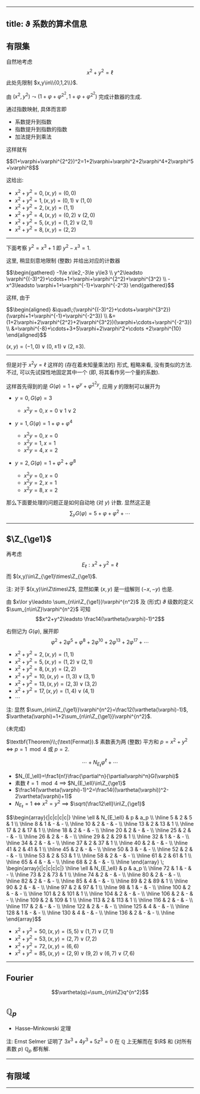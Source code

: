 
---
title: ϑ 系数的算术信息
---


## 有限集

自然地考虑 $$x^2+y^2=\ell$$ 此处先限制 $x,y\in\\{0,1,2\\}$. 

由 $(x^2,y^2)\leadsto (1+\varphi+\varphi^{2^2},1+\varphi+\varphi^{2^2})$ 完成计数器的生成.

通过指数映射, 具体而言即
- 系数提升到指数
- 指数提升到指数的指数
- 加法提升到乘法

这样就有

<div class="scroll">
$$(1+\varphi+\varphi^{2^2})^2=1+2\varphi+\varphi^2+2\varphi^4+2\varphi^5+\varphi^8$$
</div>

这给出: 
- $x^2+y^2=0, (x,y)=(0,0)$
- $x^2+y^2=1, (x,y)=(0,1)\lor(1,0)$
- $x^2+y^2=2, (x,y)=(1,1)$
- $x^2+y^2=4, (x,y)=(0,2)\lor(2,0)$
- $x^2+y^2=5, (x,y)=(1,2)\lor(2,1)$
- $x^2+y^2=8, (x,y)=(2,2)$

---

下面考察 $y^2=x^3+1$ 即 $y^2-x^3=1$. 


这里, 稍显刻意地限制 (整数) 并给出对应的计数器

<div class="scroll">
$$\begin{gathered}
-1\le x\le2,-3\le y\le3 \\
y^2\leadsto \varphi^{(-3)^2}+\cdots+1+\varphi+\varphi^{2^2}+\varphi^{3^2} \\
-x^3\leadsto \varphi+1+\varphi^{-1}+\varphi^{-2^3}
\end{gathered}$$
</div>

这样, 由于 
<div class="scroll">
$$\begin{aligned}
&\quad\;(\varphi^{(-3)^2}+\cdots+\varphi^{3^2})(\varphi+1+\varphi^{-1}+\varphi^{-2^3}) \\
&=(1+2\varphi+2\varphi^{2^2}+2\varphi^{3^2})(\varphi+\cdots+\varphi^{-2^3}) \\
&=\varphi^{-8}+\cdots+3+5\varphi+2\varphi^2+\cdots
+2\varphi^{10}
\end{aligned}$$
</div>

$(x,y)=(-1,0)\lor(0,\pm1)\lor(2,\pm3)$.

---

但是对于 $x^2y=\ell$ 这样的 (存在着未知量乘法的) 形式, 粗略来看, 没有类似的方法. 不过, 可以先试探性地固定其中一个 (即, 将其看作另一个量的系数).

这样首先得到的是 $G(\varphi)=1+\varphi^y+\varphi^{2^2y}$, 应用 $y$ 的限制可以展开为

- $y=0, G(\varphi)=3$
  - $x^2y=0, x=0\lor1\lor2$
  
- $y=1, G(\varphi)=1+\varphi+\varphi^4$
  - $x^2y=0, x=0$
  - $x^2y=1, x=1$
  - $x^2y=4, x=2$
  
- $y=2, G(\varphi)=1+\varphi^2+\varphi^8$
  - $x^2y=0, x=0$
  - $x^2y=2, x=1$
  - $x^2y=8, x=2$

那么下面要处理的问题正是如何自动地 (对 $y$) 计数. 显然这正是 $$\sum_yG(\varphi)=5+\varphi+\varphi^2+\cdots$$

---

## $\Z_{\ge1}$

再考虑 $$E_\ell:x^2+y^2=\ell$$ 而 $(x,y)\in\Z_{\ge1}\times\Z_{\ge1}$.

注: 对于 $(x,y)\in\Z\times\Z$, 显然如果 $(x,y)$ 是一组解则 $(-x,-y)$ 也是.

由 $x\lor y\leadsto \sum_{n\in\Z_{\ge1}}\varphi^{n^2}$ 及 (形式) $\vartheta$ 级数的定义 $\sum_{n\in\Z}\varphi^{n^2}$ 可知 $$x^2+y^2\leadsto \frac14(\vartheta(\varphi)-1)^2$$ 

右侧记为 $G(\varphi)$, 展开即 $$\varphi^2 + 2\varphi^5 +\varphi^8 + 2\varphi^{10} + 2\varphi^{13} + 2\varphi^{17} + \cdots$$


- $x^2+y^2=2, (x,y)=(1,1)$
- $x^2+y^2=5, (x,y)=(1,2)\lor(2,1)$
- $x^2+y^2=8, (x,y)=(2,2)$
- $x^2+y^2=10, (x,y)=(1,3)\lor(3,1)$
- $x^2+y^2=13, (x,y)=(2,3)\lor(3,2)$
- $x^2+y^2=17, (x,y)=(1,4)\lor(4,1)$
- $\cdots$

注: 显然 $\sum_{n\in\Z_{\ge1}}\varphi^{n^2}=\frac12(\vartheta(\varphi)-1)$, $\vartheta(\varphi)=1+2\sum_{n\in\Z_{\ge1}}\varphi^{n^2}$. 


(未完成)

<!-- 这里, 注意 [有限集]() 中 $(x,y)\in\Z_{\ge1}\times\Z_{\ge1}$ 的那部分, 显然具有公共的解. 换言之, 如果 -->

$\textbf{Theorem}\\;(\text{Fermat}).$ 素数表为两 (整数) 平方和 $p=x^2+y^2$  $\iff$ $p=1\mod 4$ 或 $p=2$. 

$$\cdots+N_{E_\ell}\varphi^\ell+\cdots$$

- $N_{E_\ell}=\frac1{n!}\frac{\partial^n}{\partial\varphi^n}G(\varphi)$
- 素数 $\ell=1\mod4$ $\implies$ $N_{E_\ell}\in\Z_{\ge1}$
- $\frac14(\vartheta(\varphi)-1)^2=\frac14((\vartheta(\varphi))^2-2\vartheta(\varphi)+1)$
- $N_{E_\ell}=1$ $\iff$ $x^2=y^2$ $\implies$ $\sqrt{\frac12\ell}\in\Z_{\ge1}$

<div class="scroll">
$$\begin{array}{|c|c|c|c|} \hline
   \ell & N_{E_\ell} & p & a_p \\ \hline
   5 & 2 & 5 & 1 \\ \hline
   8 & 1 & - & - \\ \hline
   10 & 2 & - & - \\ \hline
   13 & 2 & 13 & 1 \\ \hline
   17 & 2 & 17 & 1 \\ \hline
   18 & 2 & - & - \\ \hline
   20 & 2 & - & - \\ \hline
   25 & 2 & - & - \\ \hline
   26 & 2 & - & - \\ \hline
   29 & 2 & 29 & 1 \\ \hline
   32 & 1 & - & - \\ \hline
   34 & 2 & - & - \\ \hline
   37 & 2 & 37 & 1 \\ \hline
   40 & 2 & - & - \\ \hline
   41 & 2 & 41 & 1 \\ \hline
   45 & 2 & - & - \\ \hline
   50 & 3 & - & - \\ \hline
   52 & 2 & - & - \\ \hline
   53 & 2 & 53 & 1 \\ \hline
   58 & 2 & - & - \\ \hline
   61 & 2 & 61 & 1 \\ \hline
   65 & 4 & - & - \\ \hline
   68 & 2 & - & - \\ \hline
\end{array} 
\;
\begin{array}{|c|c|c|c|} \hline
   \ell & N_{E_\ell} & p & a_p \\ \hline
   72 & 1 & - & - \\ \hline
   73 & 2 & 73 & 1 \\ \hline
   74 & 2 & - & - \\ \hline
   80 & 2 & - & - \\ \hline
   82 & 2 & - & - \\ \hline
   85 & 4 & - & - \\ \hline
   89 & 2 & 89 & 1 \\ \hline
   90 & 2 & - & - \\ \hline
   97 & 2 & 97 & 1 \\ \hline
   98 & 1 & - & - \\ \hline
   100 & 2 & - & - \\ \hline
   101 & 2 & 101 & 1 \\ \hline
   104 & 2 & - & - \\ \hline
   106 & 2 & - & - \\ \hline
   109 & 2 & 109 & 1 \\ \hline
   113 & 2 & 113 & 1 \\ \hline
   116 & 2 & - & - \\ \hline
   117 & 2 & - & - \\ \hline
   122 & 2 & - & - \\ \hline
   125 & 4 & - & - \\ \hline
   128 & 1 & - & - \\ \hline
   130 & 4 & - & - \\ \hline
   136 & 2 & - & - \\ \hline
\end{array}$$
</div>

- $x^2+y^2=50, (x,y)=(5,5)\lor(1,7)\lor(7,1)$
- $x^2+y^2=53, (x,y)=(2,7)\lor(7,2)$
- $x^2+y^2=72, (x,y)=(6,6)$
- $x^2+y^2=85, (x,y)=(2,9)\lor(9,2)\lor(6,7)\lor(7,6)$


--- 

## $\text{Fourier}$

$$\vartheta(q)=\sum_{n\in\Z}q^{n^2}$$



## $\mathbb{Q}_p$

- Hasse–Minkowski 定理


注: Ernst Selmer 证明了 $3x^3+4y^3+5z^3=0$ 在 $\mathbb{Q}$ 上无解而在 $\R$ 和 (对所有素数 $p$) $\mathbb{Q}_p$ 都有解. 

---

## 有限域

---





